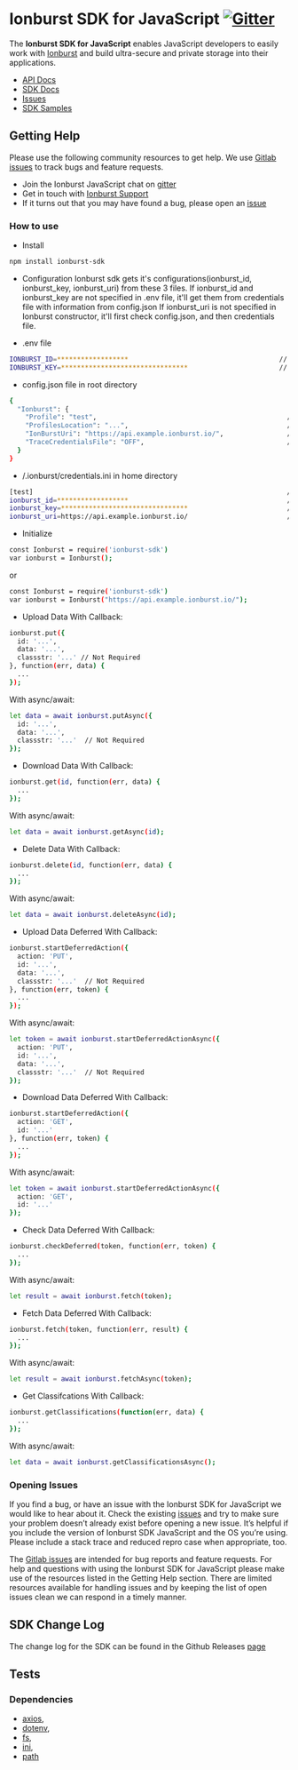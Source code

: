 # Ionburst SDK for JavaScript [![Gitter](https://badges.gitter.im/ionburstlimited/community.svg)](https://gitter.im/ionburstlimited/community?utm_source=badge&utm_medium=badge&utm_campaign=pr-badge)

The **Ionburst SDK for JavaScript** enables JavaScript developers to easily work with [Ionburst][ionburst] and build ultra-secure and private storage into their applications.

* [API Docs][docs-api]
* [SDK Docs][sdk-website]
* [Issues][sdk-issues]
* [SDK Samples](https://docs.ionburst.io/#/sdk?id=usage)

## Getting Help

Please use the following community resources to get help. We use [Gitlab issues][sdk-issues] to track bugs and feature requests.
* Join the Ionburst JavaScript chat on [gitter](https://gitter.im/ionburstlimited/community)
* Get in touch with [Ionburst Support](https://docs.ionburst.io/#/introduction?id=contact-amp-support)
* If it turns out that you may have found a bug, please open an [issue][sdk-issues]
### How to use

* Install
```sh
npm install ionburst-sdk
```
* Configuration
Ionburst sdk gets it's configurations(ionburst_id, ionburst_key, ionburst_uri) from these 3 files.
If ionburst_id and ionburst_key are not specified in .env file, it'll get them from credentials file with information from config.json
If ionburst_uri is not specified in Ionburst constructor, it'll first check config.json, and then credentials file.
- .env file
```sh
IONBURST_ID=******************                                      // UserName of Ionburst account 
IONBURST_KEY=********************************                       // Password of Ionburst account
```
- config.json file in root directory
```sh
{
  "Ionburst": {
    "Profile": "test",                                                // Profile name to search in credentials file, Required for credentials file
    "ProfilesLocation": "...",                                        // Not Required, the location of credetials file which has profile information
    "IonBurstUri": "https://api.example.ionburst.io/",                // Server URI
    "TraceCredentialsFile": "OFF",                                    // If "ON", it shows log for processing credential file
  }
}
```
- /.ionburst/credentials.ini in home directory
```sh
[test]                                                                // Profile name
ionburst_id=******************                                        // Username
ionburst_key=********************************                         // Password
ionburst_uri=https://api.example.ionburst.io/                         // Not Required, Server URI
```
* Initialize
```sh
const Ionburst = require('ionburst-sdk')
var ionburst = Ionburst();
```
or
```sh
const Ionburst = require('ionburst-sdk')
var ionburst = Ionburst("https://api.example.ionburst.io/");
```
* Upload Data
With Callback:
```sh
ionburst.put({
  id: '...',
  data: '...',
  classstr: '...' // Not Required
}, function(err, data) {
  ...
});
```
With async/await:
```sh
let data = await ionburst.putAsync({
  id: '...',
  data: '...',
  classstr: '...'  // Not Required
});
```
* Download Data
With Callback:
```sh
ionburst.get(id, function(err, data) {
  ...
});
```
With async/await:
```sh
let data = await ionburst.getAsync(id);
```
* Delete Data
With Callback:
```sh
ionburst.delete(id, function(err, data) {
  ...
});
```
With async/await:
```sh
let data = await ionburst.deleteAsync(id);
```
* Upload Data Deferred
With Callback:
```sh
ionburst.startDeferredAction({
  action: 'PUT',
  id: '...',
  data: '...',
  classstr: '...'  // Not Required
}, function(err, token) {
  ...
});
```
With async/await:
```sh
let token = await ionburst.startDeferredActionAsync({
  action: 'PUT',
  id: '...',
  data: '...',
  classstr: '...'  // Not Required
});
```
* Download Data Deferred
With Callback:
```sh
ionburst.startDeferredAction({
  action: 'GET',
  id: '...'
}, function(err, token) {
  ...
});
```
With async/await:
```sh
let token = await ionburst.startDeferredActionAsync({
  action: 'GET',
  id: '...'
});
```
* Check Data Deferred
With Callback:
```sh
ionburst.checkDeferred(token, function(err, token) {
  ...
});
```
With async/await:
```sh
let result = await ionburst.fetch(token);
```
* Fetch Data Deferred
With Callback:
```sh
ionburst.fetch(token, function(err, result) {
  ...
});
```
With async/await:
```sh
let result = await ionburst.fetchAsync(token);
```
* Get Classifcations
With Callback:
```sh
ionburst.getClassifications(function(err, data) {
  ...
});
```
With async/await:
```sh
let data = await ionburst.getClassificationsAsync();
```
### Opening Issues

If you find a bug, or have an issue with the Ionburst SDK for JavaScript we would like to hear about it. Check the existing [issues][sdk-issues] and try to make sure your problem doesn’t already exist before opening a new issue. It’s helpful if you include the version of Ionburst SDK JavaScript and the OS you’re using. Please include a stack trace and reduced repro case when appropriate, too.

The [Gitlab issues][sdk-issues] are intended for bug reports and feature requests. For help and questions with using the Ionburst SDK for JavaScript please make use of the resources listed in the Getting Help section. There are limited resources available for handling issues and by keeping the list of open issues clean we can respond in a timely manner.

## SDK Change Log

The change log for the SDK can be found in the Github Releases [page](https://github.com/ionburstlimited/ionburst-sdk-javascript)

## Tests

### Dependencies
*  [axios](https://www.npmjs.com/package/axios),
*  [dotenv](https://www.npmjs.com/package/dotenv),
*  [fs](https://www.npmjs.com/package/fs),
*  [ini](https://www.npmjs.com/package/ini),
*  [path](https://www.npmjs.com/package/path)
	
[ionburst]: https://ionburst.io
[sdk-website]: https://docs.ionburst.io/#/sdk
[sdk-source]: https://github.com/ionburstlimited/ionburst-sdk-javascript
[sdk-issues]: https://github.com/ionburstlimited/ionburst-sdk-javascript/issues
[sdk-license]: https://github.com/ionburstlimited/ionburst-sdk-javascript/-/blob/master/LICENSE
[docs-api]: https://docs.ionburst.io/#/api

